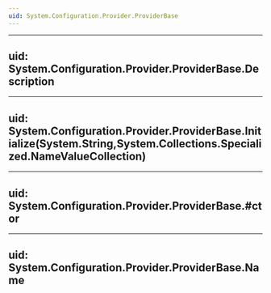 ```yaml
---
uid: System.Configuration.Provider.ProviderBase
---
```


---
uid: System.Configuration.Provider.ProviderBase.Description
---

---
uid: System.Configuration.Provider.ProviderBase.Initialize(System.String,System.Collections.Specialized.NameValueCollection)
---

---
uid: System.Configuration.Provider.ProviderBase.#ctor
---

---
uid: System.Configuration.Provider.ProviderBase.Name
---

